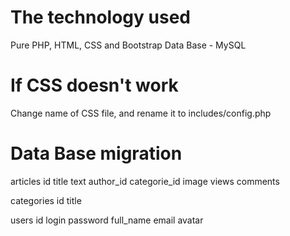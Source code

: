 # The technology used

Pure PHP, HTML, CSS and Bootstrap 
Data Base - MySQL

# If CSS doesn't work
Change name of CSS file, and rename it to includes/config.php

# Data Base migration

articles
	id
	title
	text
	author_id
	categorie_id
	image
	views
	comments
  
categories
	id
	title

users
	id
	login
	password
	full_name
	email
	avatar
